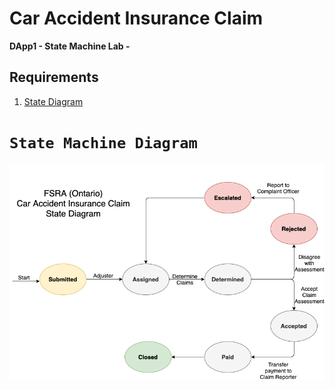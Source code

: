 # Car Accident Insurance Claim 

**DApp1 - State Machine Lab -**

## Requirements
1. [State Diagram](#state-machine-diagram)

# `State Machine Diagram`

![alt text](https://github.com/mralfaris/AutoInsuranceDApp/blob/main/images/FSRAO-InsuranceClaimFinal.png?raw=true)